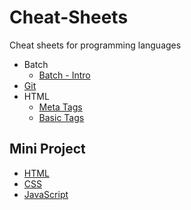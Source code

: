 # Cheat-Sheets
Cheat sheets for programming languages

- Batch
  - [Batch - Intro](https://github.com/Notios/Cheat-Sheets/blob/master/Batch-intro.md)
- [Git](https://github.com/Notios/Cheat-Sheets/blob/master/GIT.md)
- HTML
  - [Meta Tags](https://github.com/Notios/Cheat-Sheets/blob/master/HTML-Meta-Tags.md)
  - [Basic Tags](https://github.com/Notios/Cheat-Sheets/blob/master/tutorial.html)
## Mini Project
  - [HTML](https://github.com/Notios/Cheat-Sheets/blob/master/myhtml.html)
  - [CSS](https://github.com/Notios/Cheat-Sheets/blob/master/mycss.css)
  - [JavaScript](https://github.com/Notios/Cheat-Sheets/blob/master/myjs.js)
  
